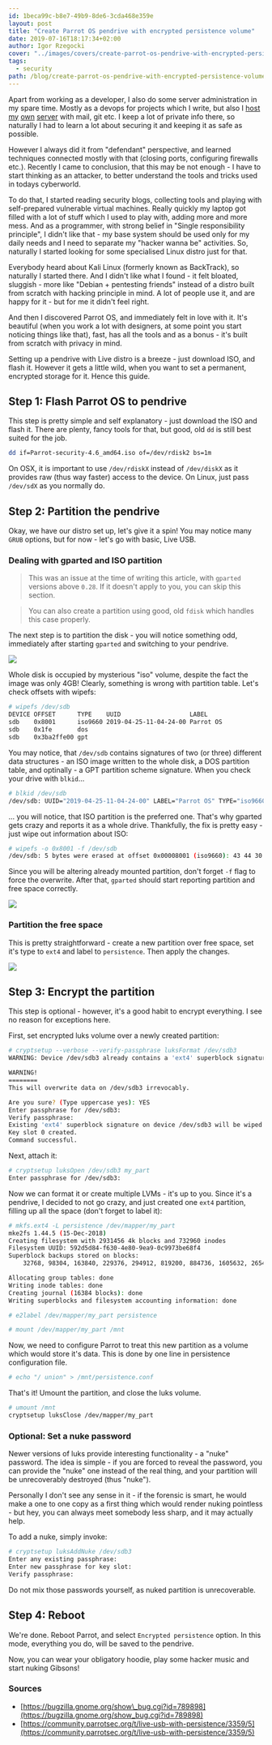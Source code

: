 ```yaml
---
id: 1beca99c-b8e7-49b9-8de6-3cda468e359e
layout: post
title: "Create Parrot OS pendrive with encrypted persistence volume"
date: 2019-07-16T18:17:34+02:00
author: Igor Rzegocki
cover: "../images/covers/create-parrot-os-pendrive-with-encrypted-persistence-volume.jpg"
tags:
  - security
path: /blog/create-parrot-os-pendrive-with-encrypted-persistence-volume/
---
```


Apart from working as a developer, I also do some server administration in my spare time. Mostly as a devops for projects which I write, but also I [host](/blog/build-your-own-cloud-fast-thanks-to-ansible-and-automation/) [my](/blog/adding-email-server-autoconfig-and-autodiscover/) [own](/blog/setting-encrypted-backup-email-server/) [server](/blog/installing-custom-linux-on-raspberry-pi-2/) with mail, git etc. I keep a lot of private info there, so naturally I had to learn a lot about securing it and keeping it as safe as possible.

However I always did it from "defendant" perspective, and learned techniques connected mostly with that (closing ports, configuring firewalls etc.). Recently I came to conclusion, that this may be not enough - I have to start thinking as an attacker, to better understand the tools and tricks used in todays cyberworld.

To do that, I started reading security blogs, collecting tools and playing with self-prepared vulnerable virtual machines. Really quickly my laptop got filled with a lot of stuff which I used to play with, adding more and more mess. And as a programmer, with strong belief in "Single responsibility principle", I didn't like that - my base system should be used only for my daily needs and I need to separate my "hacker wanna be" activities. So, naturally I started looking for some specialised Linux distro just for that.

Everybody heard about Kali Linux (formerly known as BackTrack), so naturally I started there. And I didn't like what I found - it felt bloated, sluggish - more like "Debian + pentesting friends" instead of a distro built from scratch with hacking principle in mind. A lot of people use it, and are happy for it - but for me it didn't feel right.

And then I discovered Parrot OS, and immediately felt in love with it. It's beautiful (when you work a lot with designers, at some point you start noticing things like that), fast, has all the tools and as a bonus - it's built from scratch with privacy in mind.

Setting up a pendrive with Live distro is a breeze - just download ISO, and flash it. However it gets a little wild, when you want to set a permanent, encrypted storage for it. Hence this guide.

## Step 1: Flash Parrot OS to pendrive

This step is pretty simple and self explanatory - just download the ISO and flash it. There are plenty, fancy tools for that, but good, old `dd` is still best suited for the job.

```bash
dd if=Parrot-security-4.6_amd64.iso of=/dev/rdisk2 bs=1m
```

On OSX, it is important to use `/dev/rdiskX` instead of `/dev/diskX` as it provides raw (thus way faster) access to the device. On Linux, just pass `/dev/sdX` as you normally do.

## Step 2: Partition the pendrive

Okay, we have our distro set up, let's give it a spin! You may notice many `GRUB` options, but for now - let's go with basic, Live USB.

### Dealing with gparted and ISO partition

> This was an issue at the time of writing this article, with `gparted` versions above `0.28`. If it doesn't apply to you, you can skip this section.

> You can also create a partition using good, old `fdisk` which handles this case properly.

The next step is to partition the disk - you will notice something odd, immediately after starting `gparted` and switching to your pendrive.

![](../images/upload/parrot-gparted-1.png)

Whole disk is occupied by mysterious "iso" volume, despite the fact the image was only 4GB! Clearly, something is wrong with partition table. Let's check offsets with wipefs:

```bash
# wipefs /dev/sdb
DEVICE OFFSET      TYPE    UUID                   LABEL
sdb    0x8001      iso9660 2019-04-25-11-04-24-00 Parrot OS
sdb    0x1fe       dos
sdb    0x3ba2ffe00 gpt
```

You may notice, that `/dev/sdb` contains signatures of two (or three) different data structures - an ISO image written to the whole disk, a DOS partition table, and optinally - a GPT partition scheme signature. When you check your drive with `blkid`...

```bash
# blkid /dev/sdb
/dev/sdb: UUID="2019-04-25-11-04-24-00" LABEL="Parrot OS" TYPE="iso9660" PTUUID="f3dc8ed4" PTTYPE="dos"
```

... you will notice, that ISO partition is the preferred one. That's why gparted gets crazy and reports it as a whole drive. Thankfully, the fix is pretty easy - just wipe out information about ISO:

```bash
# wipefs -o 0x8001 -f /dev/sdb
/dev/sdb: 5 bytes were erased at offset 0x00008001 (iso9660): 43 44 30 30 31
```

Since you will be altering already mounted partition, don't forget `-f` flag to force the overwrite. After that, `gparted` should start reporting partition and free space correctly.

![](../images/upload/parrot-gparted-2.png)

### Partition the free space

This is pretty straightforward - create a new partition over free space, set it's type to `ext4` and label to `persistence`. Then apply the changes.

![](../images/upload/parrot-gparted-3.png)

## Step 3: Encrypt the partition

This step is optional - however, it's a good habit to encrypt everything. I see no reason for exceptions here.

First, set encrypted luks volume over a newly created partition:

```bash
# cryptsetup --verbose --verify-passphrase luksFormat /dev/sdb3
WARNING: Device /dev/sdb3 already contains a 'ext4' superblock signature.

WARNING!
========
This will overwrite data on /dev/sdb3 irrevocably.

Are you sure? (Type uppercase yes): YES
Enter passphrase for /dev/sdb3:
Verify passphrase:
Existing 'ext4' superblock signature on device /dev/sdb3 will be wiped.
Key slot 0 created.
Command successful.
```

Next, attach it:

```bash
# cryptsetup luksOpen /dev/sdb3 my_part
Enter passphrase for /dev/sdb3:
```

Now we can format it or create multiple LVMs - it's up to you. Since it's a pendrive, I decided to not go crazy, and just created one `ext4` partition, filling up all the space (don't forget to label it):

```bash
# mkfs.ext4 -L persistence /dev/mapper/my_part
mke2fs 1.44.5 (15-Dec-2018)
Creating filesystem with 2931456 4k blocks and 732960 inodes
Filesystem UUID: 592d5d84-f630-4e80-9ea9-0c9973be68f4
Superblock backups stored on blocks:
    32768, 98304, 163840, 229376, 294912, 819200, 884736, 1605632, 2654208

Allocating group tables: done
Writing inode tables: done
Creating journal (16384 blocks): done
Writing superblocks and filesystem accounting information: done

# e2label /dev/mapper/my_part persistence

# mount /dev/mapper/my_part /mnt
```

Now, we need to configure Parrot to treat this new partition as a volume which would store it's data. This is done by one line in persistence configuration file.

```bash
# echo "/ union" > /mnt/persistence.conf
```

That's it! Umount the partition, and close the luks volume.

```bash
# umount /mnt
cryptsetup luksClose /dev/mapper/my_part
```

### Optional: Set a nuke password

Newer versions of luks provide interesting functionality - a "nuke" password. The idea is simple - if you are forced to reveal the password, you can provide the "nuke" one instead of the real thing, and your partition will be unrecoverably destroyed (thus "nuke").

Personally I don't see any sense in it - if the forensic is smart, he would make a one to one copy as a first thing which would render nuking pointless - but hey, you can always meet somebody less sharp, and it may actually help.

To add a nuke, simply invoke:

```bash
# cryptsetup luksAddNuke /dev/sdb3
Enter any existing passphrase:
Enter new passphrase for key slot:
Verify passphrase:
```

Do not mix those passwords yourself, as nuked partition is unrecoverable.

## Step 4: Reboot

We're done. Reboot Parrot, and select `Encrypted persistence` option. In this mode, everything you do, will be saved to the pendrive.

Now, you can wear your obligatory hoodie, play some hacker music and start nuking Gibsons!

### Sources

* [https://bugzilla.gnome.org/show\_bug.cgi?id=789898](https://bugzilla.gnome.org/show_bug.cgi?id=789898)
* [https://community.parrotsec.org/t/live-usb-with-persistence/3359/5](https://community.parrotsec.org/t/live-usb-with-persistence/3359/5)
